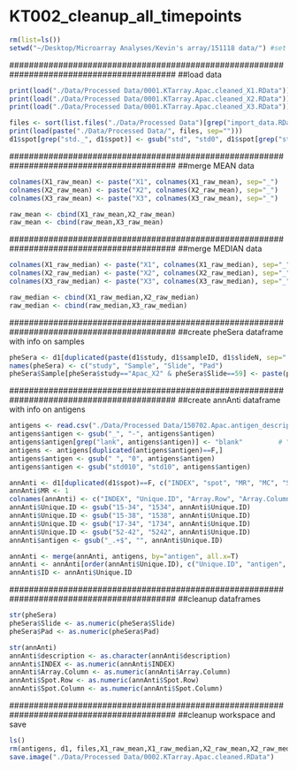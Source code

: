 # KT002_cleanup_all_timepoints

```r
rm(list=ls())
setwd("~/Desktop/Microarray Analyses/Kevin's array/151118 data/") #set working directory (folder where Apac array files are stored)
```

##########################################################################################
##load data

```r
print(load("./Data/Processed Data/0001.KTarray.Apac.cleaned_X1.RData"))
print(load("./Data/Processed Data/0001.KTarray.Apac.cleaned_X2.RData"))
print(load("./Data/Processed Data/0001.KTarray.Apac.cleaned_X3.RData"))

files <- sort(list.files("./Data/Processed Data")[grep("import_data.RData", list.files("./Data/Processed Data"))], decreasing=T)[1]
print(load(paste("./Data/Processed Data/", files, sep=""))) 
d1$spot[grep("std._", d1$spot)] <- gsub("std", "std0", d1$spot[grep("std._", d1$spot)])
```

##########################################################################################
##merge MEAN data 

```r
colnames(X1_raw_mean) <- paste("X1", colnames(X1_raw_mean), sep="_")
colnames(X2_raw_mean) <- paste("X2", colnames(X2_raw_mean), sep="_")
colnames(X3_raw_mean) <- paste("X3", colnames(X3_raw_mean), sep="_")

raw_mean <- cbind(X1_raw_mean,X2_raw_mean)
raw_mean <- cbind(raw_mean,X3_raw_mean)
```

##########################################################################################
##merge MEDIAN data 

```r
colnames(X1_raw_median) <- paste("X1", colnames(X1_raw_median), sep="_")
colnames(X2_raw_median) <- paste("X2", colnames(X2_raw_median), sep="_")
colnames(X3_raw_median) <- paste("X3", colnames(X3_raw_median), sep="_")

raw_median <- cbind(X1_raw_median,X2_raw_median)
raw_median <- cbind(raw_median,X3_raw_median)
```

##########################################################################################
##create pheSera dataframe with info on samples

```r
pheSera <- d1[duplicated(paste(d1$study, d1$sampleID, d1$slideN, sep="."))==F,c("study", "sampleID", "slideN", "subarrayN")]
names(pheSera) <- c("study", "Sample", "Slide", "Pad")
pheSera$Sample[pheSera$study=="Apac_X2" & pheSera$Slide==59] <- paste(pheSera$Sample[pheSera$study=="Apac_X2" & pheSera$Slide==59],"b", sep="")
```

##########################################################################################
##create annAnti dataframe with info on antigens

```r
antigens <- read.csv("./Data/Processed Data/150702.Apac.antigen_descriptions.csv")
antigens$antigen <- gsub("_", "-", antigens$antigen) 
antigens$antigen[grep("lank", antigens$antigen)] <- "blank"         # "Blank" and "blank" now are both "blank"
antigens <- antigens[duplicated(antigens$antigen)==F,]
antigens$antigen <- gsub(" ", "0", antigens$antigen)
antigens$antigen <- gsub("std010", "std10", antigens$antigen)

annAnti <- d1[duplicated(d1$spot)==F, c("INDEX", "spot", "MR", "MC", "SR", "SC")]
annAnti$MR <- 1
colnames(annAnti) <- c("INDEX", "Unique.ID", "Array.Row", "Array.Column", "Spot.Row", "Spot.Column")
annAnti$Unique.ID <- gsub("15-34", "1534", annAnti$Unique.ID)
annAnti$Unique.ID <- gsub("15-38", "1538", annAnti$Unique.ID)
annAnti$Unique.ID <- gsub("17-34", "1734", annAnti$Unique.ID)
annAnti$Unique.ID <- gsub("52-42", "5242", annAnti$Unique.ID)
annAnti$antigen <- gsub("_.+$", "", annAnti$Unique.ID)

annAnti <- merge(annAnti, antigens, by="antigen", all.x=T)
annAnti <- annAnti[order(annAnti$Unique.ID), c("Unique.ID", "antigen", "description", "INDEX", "Array.Row", "Array.Column", "Spot.Row", "Spot.Column")]
annAnti$ID <- annAnti$Unique.ID
```

##########################################################################################
##cleanup dataframes

```r
str(pheSera)
pheSera$Slide <- as.numeric(pheSera$Slide)
pheSera$Pad <- as.numeric(pheSera$Pad)

str(annAnti)
annAnti$description <- as.character(annAnti$description)
annAnti$INDEX <- as.numeric(annAnti$INDEX)
annAnti$Array.Column <- as.numeric(annAnti$Array.Column)
annAnti$Spot.Row <- as.numeric(annAnti$Spot.Row)
annAnti$Spot.Column <- as.numeric(annAnti$Spot.Column)
```

##########################################################################################
##cleanup workspace and save

```r
ls()
rm(antigens, d1, files,X1_raw_mean,X1_raw_median,X2_raw_mean,X2_raw_median,X3_raw_mean,X3_raw_median)
save.image("./Data/Processed Data/0002.KTarray.Apac.cleaned.RData")
```
